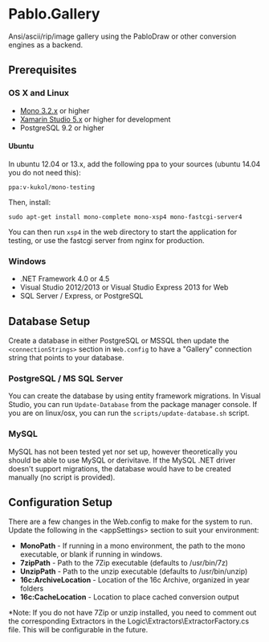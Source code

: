 Pablo.Gallery
=============

Ansi/ascii/rip/image gallery using the PabloDraw or other conversion engines as a backend.


Prerequisites
-------------

### OS X and Linux

- [Mono 3.2.x](http://www.go-mono.com/mono-downloads/) or higher
- [Xamarin Studio 5.x](http://monodevelop.com/Download) or higher for development
- PostgreSQL 9.2 or higher

#### Ubuntu

In ubuntu 12.04 or 13.x, add the following ppa to your sources (ubuntu 14.04 you do not need this):

	ppa:v-kukol/mono-testing
	
Then, install:

	sudo apt-get install mono-complete mono-xsp4 mono-fastcgi-server4


You can then run `xsp4` in the web directory to start the application for testing, or use the fastcgi server from nginx for production.


### Windows

- .NET Framework 4.0 or 4.5
- Visual Studio 2012/2013 or Visual Studio Express 2013 for Web
- SQL Server / Express, or PostgreSQL

Database Setup
--------------

Create a database in either PostgreSQL or MSSQL then update the ```<connectionStrings>``` section in ```Web.config``` to have a "Gallery" connection string that points to your database.

### PostgreSQL / MS SQL Server

You can create the database by using entity framework migrations.  In Visual Studio, you can run ```Update-Database``` from the package manager console.  If you are on linux/osx, you can run the ```scripts/update-database.sh``` script.

### MySQL

MySQL has not been tested yet nor set up, however theoretically you should be able to use MySQL or derivitave.  If the MySQL .NET driver doesn't support migrations, the database would have to be created manually (no script is provided).


Configuration Setup
-------------------

There are a few changes in the Web.config to make for the system to run. Update the following in the &lt;appSettings&gt; section to suit your environment:

- **MonoPath** - If running in a mono environment, the path to the mono executable, or blank if running in windows.
- **7zipPath** - Path to the 7Zip executable (defaults to /usr/bin/7z)
- **UnzipPath** - Path to the unzip executable (defaults to /usr/bin/unzip)
- **16c:ArchiveLocation** - Location of the 16c Archive, organized in year folders
- **16c:CacheLocation** - Location to place cached conversion output

*Note: If you do not have 7Zip or unzip installed, you need to comment out the corresponding Extractors in the Logic\Extractors\ExtractorFactory.cs file. This will be configurable in the future.